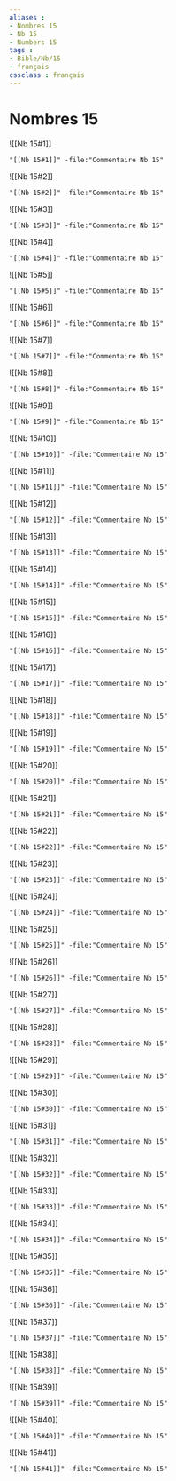 ```yaml
---
aliases : 
- Nombres 15
- Nb 15
- Numbers 15
tags : 
- Bible/Nb/15
- français
cssclass : français
---
```


# Nombres 15

![[Nb 15#1]]

```query
"[[Nb 15#1]]" -file:"Commentaire Nb 15"
```

![[Nb 15#2]]

```query
"[[Nb 15#2]]" -file:"Commentaire Nb 15"
```

![[Nb 15#3]]

```query
"[[Nb 15#3]]" -file:"Commentaire Nb 15"
```

![[Nb 15#4]]

```query
"[[Nb 15#4]]" -file:"Commentaire Nb 15"
```

![[Nb 15#5]]

```query
"[[Nb 15#5]]" -file:"Commentaire Nb 15"
```

![[Nb 15#6]]

```query
"[[Nb 15#6]]" -file:"Commentaire Nb 15"
```

![[Nb 15#7]]

```query
"[[Nb 15#7]]" -file:"Commentaire Nb 15"
```

![[Nb 15#8]]

```query
"[[Nb 15#8]]" -file:"Commentaire Nb 15"
```

![[Nb 15#9]]

```query
"[[Nb 15#9]]" -file:"Commentaire Nb 15"
```

![[Nb 15#10]]

```query
"[[Nb 15#10]]" -file:"Commentaire Nb 15"
```

![[Nb 15#11]]

```query
"[[Nb 15#11]]" -file:"Commentaire Nb 15"
```

![[Nb 15#12]]

```query
"[[Nb 15#12]]" -file:"Commentaire Nb 15"
```

![[Nb 15#13]]

```query
"[[Nb 15#13]]" -file:"Commentaire Nb 15"
```

![[Nb 15#14]]

```query
"[[Nb 15#14]]" -file:"Commentaire Nb 15"
```

![[Nb 15#15]]

```query
"[[Nb 15#15]]" -file:"Commentaire Nb 15"
```

![[Nb 15#16]]

```query
"[[Nb 15#16]]" -file:"Commentaire Nb 15"
```

![[Nb 15#17]]

```query
"[[Nb 15#17]]" -file:"Commentaire Nb 15"
```

![[Nb 15#18]]

```query
"[[Nb 15#18]]" -file:"Commentaire Nb 15"
```

![[Nb 15#19]]

```query
"[[Nb 15#19]]" -file:"Commentaire Nb 15"
```

![[Nb 15#20]]

```query
"[[Nb 15#20]]" -file:"Commentaire Nb 15"
```

![[Nb 15#21]]

```query
"[[Nb 15#21]]" -file:"Commentaire Nb 15"
```

![[Nb 15#22]]

```query
"[[Nb 15#22]]" -file:"Commentaire Nb 15"
```

![[Nb 15#23]]

```query
"[[Nb 15#23]]" -file:"Commentaire Nb 15"
```

![[Nb 15#24]]

```query
"[[Nb 15#24]]" -file:"Commentaire Nb 15"
```

![[Nb 15#25]]

```query
"[[Nb 15#25]]" -file:"Commentaire Nb 15"
```

![[Nb 15#26]]

```query
"[[Nb 15#26]]" -file:"Commentaire Nb 15"
```

![[Nb 15#27]]

```query
"[[Nb 15#27]]" -file:"Commentaire Nb 15"
```

![[Nb 15#28]]

```query
"[[Nb 15#28]]" -file:"Commentaire Nb 15"
```

![[Nb 15#29]]

```query
"[[Nb 15#29]]" -file:"Commentaire Nb 15"
```

![[Nb 15#30]]

```query
"[[Nb 15#30]]" -file:"Commentaire Nb 15"
```

![[Nb 15#31]]

```query
"[[Nb 15#31]]" -file:"Commentaire Nb 15"
```

![[Nb 15#32]]

```query
"[[Nb 15#32]]" -file:"Commentaire Nb 15"
```

![[Nb 15#33]]

```query
"[[Nb 15#33]]" -file:"Commentaire Nb 15"
```

![[Nb 15#34]]

```query
"[[Nb 15#34]]" -file:"Commentaire Nb 15"
```

![[Nb 15#35]]

```query
"[[Nb 15#35]]" -file:"Commentaire Nb 15"
```

![[Nb 15#36]]

```query
"[[Nb 15#36]]" -file:"Commentaire Nb 15"
```

![[Nb 15#37]]

```query
"[[Nb 15#37]]" -file:"Commentaire Nb 15"
```

![[Nb 15#38]]

```query
"[[Nb 15#38]]" -file:"Commentaire Nb 15"
```

![[Nb 15#39]]

```query
"[[Nb 15#39]]" -file:"Commentaire Nb 15"
```

![[Nb 15#40]]

```query
"[[Nb 15#40]]" -file:"Commentaire Nb 15"
```

![[Nb 15#41]]

```query
"[[Nb 15#41]]" -file:"Commentaire Nb 15"
```

